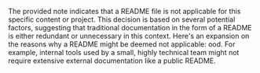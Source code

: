 The provided note indicates that a README file is not applicable for this specific content or project. This decision is based on several potential factors, suggesting that traditional documentation in the form of a README is either redundant or unnecessary in this context. Here's an expansion on the reasons why a README might be deemed not applicable:
ood. For example, internal tools used by a small, highly technical team might not require extensive external documentation like a public README.

